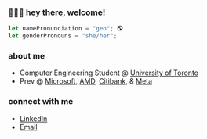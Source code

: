 ### 🙇🏻‍♀️ hey there, welcome! 
```javascript
let namePronunciation = "geo"; 🌎 
let genderPronouns = "she/her";
```

### about me
- Computer Engineering Student @ [University of Toronto](https://www.ece.utoronto.ca/)
- Prev @ [Microsoft](https://www.microsoft.com/en-us/about), [AMD](https://www.amd.com/en.html), [Citibank](https://www.citi.com/), & [Meta](https://about.meta.com/metaverse/)

### connect with me
- [LinkedIn](https://www.linkedin.com/in/jioh-kim/)
- [Email](mailto:jioh.kim@outlook.com)
